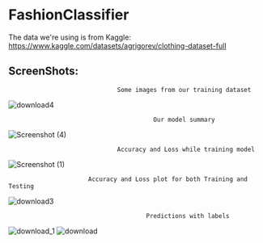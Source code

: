 # FashionClassifier


The data we're using is from Kaggle: https://www.kaggle.com/datasets/agrigorev/clothing-dataset-full

## ScreenShots:
                                  Some images from our training dataset
![download4](https://user-images.githubusercontent.com/80912129/184539634-c19d680c-ef07-49b0-8268-9567cd523e4c.png)

                                            Our model summary
![Screenshot (4)](https://user-images.githubusercontent.com/80912129/184539492-6bdd58aa-5e91-4fc9-9d20-a716c622be04.png)

                                  Accuracy and Loss while training model
![Screenshot (1)](https://user-images.githubusercontent.com/80912129/184539522-06cd94e2-3768-4005-acc2-fcc3399fd99c.png)

                          Accuracy and Loss plot for both Training and Testing
![download3](https://user-images.githubusercontent.com/80912129/184539221-1bb76913-a2a3-438e-8162-59977e94258b.png)

                                          Predictions with labels
![download_1](https://user-images.githubusercontent.com/80912129/184539223-2b9683c9-4624-4d09-b8fb-4ff9acc520d4.png)
![download](https://user-images.githubusercontent.com/80912129/184539224-95d54050-52c5-4db2-ac29-628f8fc598b8.png)
